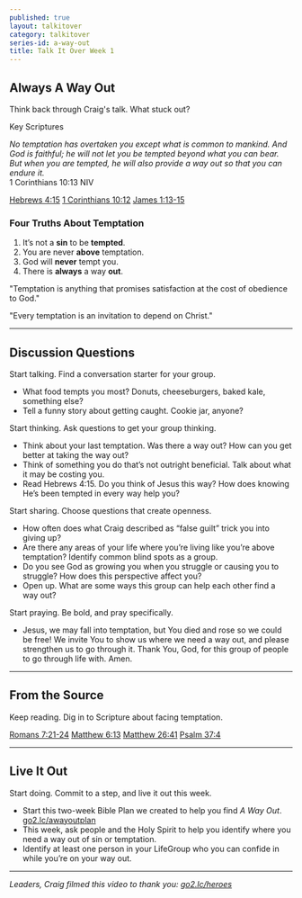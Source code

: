 ```yaml
---
published: true
layout: talkitover
category: talkitover
series-id: a-way-out
title: Talk It Over Week 1
---
```


## Always A Way Out
<p class="lead">Think back through Craig's talk. What stuck out?</p> 

Key Scriptures

_No temptation has overtaken you except what is common to mankind. And God is faithful; he will not let you be tempted beyond what you can bear. But when you are tempted, he will also provide a way out so that you can endure it._  
1 Corinthians 10:13 NIV

[Hebrews 4:15](https://www.bible.com/bible/111/heb.4.15.niv) [1 Corinthians 10:12](https://www.bible.com/bible/111/1co.10.12.niv) [James 1:13-15](https://www.bible.com/bible/111/jam.1.13-15.niv)

### Four Truths About Temptation

1. It’s not a **sin** to be **tempted**.  
2. You are never **above** temptation.  
3. God will **never** tempt you.  
4. There is **always** a way **out**.

"Temptation is anything that promises satisfaction at the cost of obedience to God."  

"Every temptation is an invitation to depend on Christ."

* * *

## Discussion Questions
<p class="lead">Start talking. Find a conversation starter for your group.</p> 

* What food tempts you most? Donuts, cheeseburgers, baked kale, something else?
* Tell a funny story about getting caught. Cookie jar, anyone?

<p class="lead">Start thinking. Ask questions to get your group thinking.</p> 

* Think about your last temptation. Was there a way out? How can you get better at taking the way out?
* Think of something you do that’s not outright beneficial. Talk about what it may be costing you.
* Read Hebrews 4:15. Do you think of Jesus this way? How does knowing He’s been tempted in every way help you?
 
<p class="lead">Start sharing. Choose questions that create openness.</p> 

* How often does what Craig described as “false guilt” trick you into giving up?
* Are there any areas of your life where you’re living like you’re above temptation? Identify common blind spots as a group.
* Do you see God as growing you when you struggle or causing you to struggle? How does this perspective affect you?
* Open up. What are some ways this group can help each other find a way out?

<p class="lead">Start praying. Be bold, and pray specifically.</p> 

* Jesus, we may fall into temptation, but You died and rose so we could be free! We invite You to show us where we need a way out, and please strengthen us to go through it. Thank You, God, for this group of people to go through life with. Amen.

* * *

## From the Source
<p class="lead">Keep reading. Dig in to Scripture about facing temptation.</p>

[Romans 7:21-24](https://www.bible.com/bible/111/rom.7.21-24.niv) [Matthew 6:13](https://www.bible.com/bible/111/mat.6.13.niv) [Matthew 26:41](https://www.bible.com/bible/111/mat.26.41.niv) [Psalm 37:4](https://www.bible.com/bible/111/psa.37.4.niv)

* * *

## Live It Out
<p class="lead">Start doing. Commit to a step, and live it out this week.</p>

* Start this two-week Bible Plan we created to help you find _A Way Out_. [go2.lc/awayoutplan](http://go2.lc/awayoutplan)
* This week, ask people and the Holy Spirit to help you identify where you need a way out of sin or temptation.
* Identify at least one person in your LifeGroup who you can confide in while you’re on your way out.


* * *

_Leaders, Craig filmed this video to thank you: [go2.lc/heroes](http://go2.lc/heroes)_

